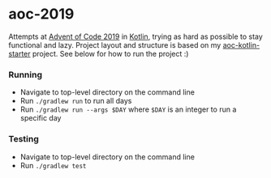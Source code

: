 # aoc-2019

Attempts at [Advent of Code 2019](https://adventofcode.com/2019) in [Kotlin](https://kotlinlang.org/), trying as hard as possible to stay functional and lazy. Project layout and structure is based on my [aoc-kotlin-starter](https://github.com/hughjdavey/aoc-kotlin-starter) project. See below for how to run the project :)

### Running

* Navigate to top-level directory on the command line
* Run `./gradlew run` to run all days
* Run `./gradlew run --args $DAY` where `$DAY` is an integer to run a specific day

### Testing

* Navigate to top-level directory on the command line
* Run `./gradlew test`
